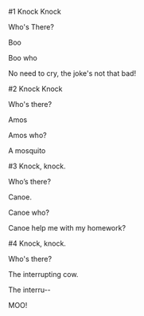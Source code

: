 #1
Knock Knock

Who's There?

Boo

Boo who

No need to cry, the joke's not that bad!


#2
Knock Knock

Who's there?

Amos

Amos who?

A mosquito


#3
Knock, knock.

Who’s there?

Canoe.

Canoe who?

Canoe help me with my homework?


#4
Knock, knock.

Who's there?

The interrupting cow.

The interru--

MOO!
